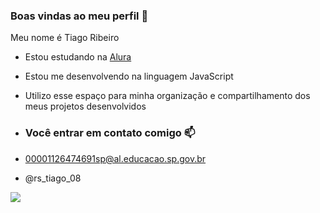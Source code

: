 ### Boas vindas ao meu perfil 💙

Meu nome é Tiago Ribeiro

- Estou estudando na [Alura](https://www.alura.com.br)
- Estou me desenvolvendo na linguagem JavaScript
- Utilizo esse espaço para minha organização e compartilhamento dos meus projetos desenvolvidos

- ### Você entrar em contato comigo 📫

- 00001126474691sp@al.educacao.sp.gov.br
 
- @rs_tiago_08

![](https://media1.tenor.com/m/Z6e6exkr0C8AAAAd/blow-kiss-flying-kiss.gif)
